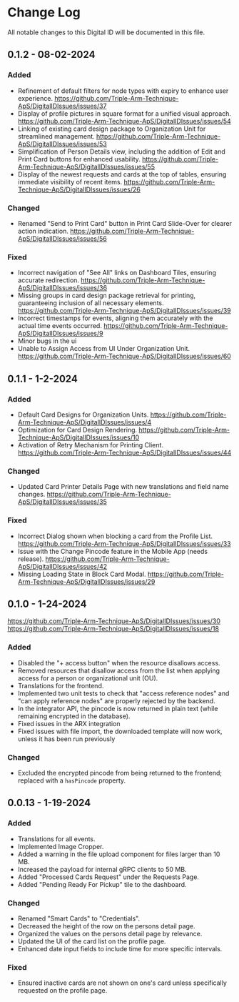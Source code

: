# Change Log
All notable changes to this Digital ID will be documented in this file.

## 0.1.2 - 08-02-2024

### Added
- Refinement of default filters for node types with expiry to enhance user experience. https://github.com/Triple-Arm-Technique-ApS/DigitalIDIssues/issues/37
- Display of profile pictures in square format for a unified visual approach. https://github.com/Triple-Arm-Technique-ApS/DigitalIDIssues/issues/54
- Linking of existing card design package to Organization Unit for streamlined management. https://github.com/Triple-Arm-Technique-ApS/DigitalIDIssues/issues/53
- Simplification of Person Details view, including the addition of Edit and Print Card buttons for enhanced usability.  https://github.com/Triple-Arm-Technique-ApS/DigitalIDIssues/issues/55
- Display of the newest requests and cards at the top of tables, ensuring immediate visibility of recent items.  https://github.com/Triple-Arm-Technique-ApS/DigitalIDIssues/issues/26

### Changed
- Renamed "Send to Print Card" button in Print Card Slide-Over for clearer action indication.  https://github.com/Triple-Arm-Technique-ApS/DigitalIDIssues/issues/56

### Fixed
- Incorrect navigation of "See All" links on Dashboard Tiles, ensuring accurate redirection. https://github.com/Triple-Arm-Technique-ApS/DigitalIDIssues/issues/36
- Missing groups in card design package retrieval for printing, guaranteeing inclusion of all necessary elements. https://github.com/Triple-Arm-Technique-ApS/DigitalIDIssues/issues/39
- Incorrect timestamps for events, aligning them accurately with the actual time events occurred. https://github.com/Triple-Arm-Technique-ApS/DigitalIDIssues/issues/9
- Minor bugs in the ui
- Unable to Assign Access from UI Under Organization Unit.  https://github.com/Triple-Arm-Technique-ApS/DigitalIDIssues/issues/60

## 0.1.1 - 1-2-2024

### Added
- Default Card Designs for Organization Units. https://github.com/Triple-Arm-Technique-ApS/DigitalIDIssues/issues/4
- Optimization for Card Design Rendering. https://github.com/Triple-Arm-Technique-ApS/DigitalIDIssues/issues/10
- Activation of Retry Mechanism for Printing Client. https://github.com/Triple-Arm-Technique-ApS/DigitalIDIssues/issues/44

### Changed
- Updated Card Printer Details Page with new translations and field name changes. https://github.com/Triple-Arm-Technique-ApS/DigitalIDIssues/issues/35

### Fixed
- Incorrect Dialog shown when blocking a card from the Profile List. https://github.com/Triple-Arm-Technique-ApS/DigitalIDIssues/issues/33
- Issue with the Change Pincode feature in the Mobile App (needs release). https://github.com/Triple-Arm-Technique-ApS/DigitalIDIssues/issues/42
- Missing Loading State in Block Card Modal. https://github.com/Triple-Arm-Technique-ApS/DigitalIDIssues/issues/29

## 0.1.0 - 1-24-2024
https://github.com/Triple-Arm-Technique-ApS/DigitalIDIssues/issues/30 https://github.com/Triple-Arm-Technique-ApS/DigitalIDIssues/issues/18
### Added
- Disabled the "+ access button" when the resource disallows access.
- Removed resources that disallow access from the list when applying access for a person or organizational unit (OU).
- Translations for the frontend.
- Implemented two unit tests to check that "access reference nodes" and "can apply reference nodes" are properly rejected by the backend.
- In the integrator API, the pincode is now returned in plain text (while remaining encrypted in the database).
- Fixed issues in the ARX integration
- Fixed issues with file import, the downloaded template will now work, unless it has been run previously

### Changed
- Excluded the encrypted pincode from being returned to the frontend; replaced with a `hasPincode` property.

## 0.0.13 - 1-19-2024

### Added
- Translations for all events.
- Implemented Image Cropper.
- Added a warning in the file upload component for files larger than 10 MB.
- Increased the payload for internal gRPC clients to 50 MB.
- Added "Processed Cards Request" under the Requests Page.
- Added "Pending Ready For Pickup" tile to the dashboard.

### Changed
- Renamed "Smart Cards" to "Credentials".
- Decreased the height of the row on the persons detail page.
- Organized the values on the persons detail page by relevance.
- Updated the UI of the card list on the profile page.
- Enhanced date input fields to include time for more specific intervals.

### Fixed
- Ensured inactive cards are not shown on one's card unless specifically requested on the profile page.
